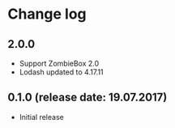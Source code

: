 # Change log

## 2.0.0

* Support ZombieBox 2.0
* Lodash updated to 4.17.11

## 0.1.0 (release date: 19.07.2017)

* Initial release
